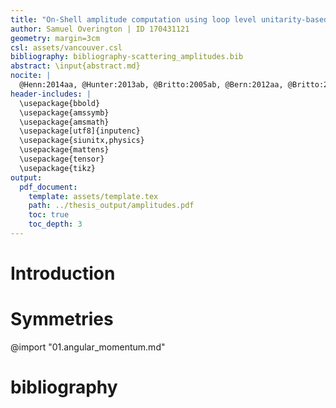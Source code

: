 ```yaml
---
title: "On-Shell amplitude computation using loop level unitarity-based techniques"
author: Samuel Overington | ID 170431121
geometry: margin=3cm
csl: assets/vancouver.csl
bibliography: bibliography-scattering_amplitudes.bib
abstract: \input{abstract.md}
nocite: |
  @Henn:2014aa, @Hunter:2013ab, @Britto:2005ab, @Bern:2012aa, @Britto:2005aa, @Arkani-Hamed:2012aa, @Plefka:2014aa, @Landau:1975aa
header-includes: |
  \usepackage{bbold}
  \usepackage{amssymb}
  \usepackage{amsmath}
  \usepackage[utf8]{inputenc}
  \usepackage{siunitx,physics}
  \usepackage{mattens}
  \usepackage{tensor}
  \usepackage{tikz}
output:
  pdf_document:
    template: assets/template.tex
    path: ../thesis_output/amplitudes.pdf
    toc: true
    toc_depth: 3
---
```


# Introduction
<!--
@import "00.introduction.md"
 -->

# Symmetries
<!--
@import "01.symmetries.md"
@import "01.spinor.md"
 -->
@import "01.angular_momentum.md"



<!--
# Theoretical Motivation

# Experimental setup:

# Results and Discussion

# Conclusions -->

# bibliography
